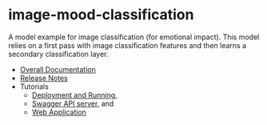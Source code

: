 <!---
.. ===============LICENSE_START=======================================================
.. Acumos CC-BY-4.0
.. ===================================================================================
.. Copyright (C) 2017-2018 AT&T Intellectual Property & Tech Mahindra. All rights reserved.
.. ===================================================================================
.. This Acumos documentation file is distributed by AT&T and Tech Mahindra
.. under the Creative Commons Attribution 4.0 International License (the "License");
.. you may not use this file except in compliance with the License.
.. You may obtain a copy of the License at
..
..      http://creativecommons.org/licenses/by/4.0
..
.. This file is distributed on an "AS IS" BASIS,
.. WITHOUT WARRANTIES OR CONDITIONS OF ANY KIND, either express or implied.
.. See the License for the specific language governing permissions and
.. limitations under the License.
.. ===============LICENSE_END=========================================================
-->

# image-mood-classification
A model example for image classification (for emotional impact).  This model
relies on a first pass with image classification features and then learns
a secondary classification layer.

* [Overall Documentation](docs/image-mood-classifier.md)
* [Release Notes](docs/release-notes.md)
* Tutorials
    * [Deployment and Running](docs/tutorials/lesson1.md),
    * [Swagger API server](docs/tutorials/lesson2.md), and
    * [Web Application](docs/tutorials/lesson3.md)

